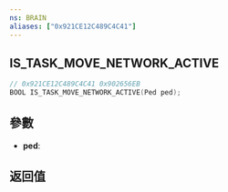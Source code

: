```yaml
---
ns: BRAIN
aliases: ["0x921CE12C489C4C41"]
---
```

## IS_TASK_MOVE_NETWORK_ACTIVE

```c
// 0x921CE12C489C4C41 0x902656EB
BOOL IS_TASK_MOVE_NETWORK_ACTIVE(Ped ped);
```


## 參數
* **ped**: 

## 返回值
